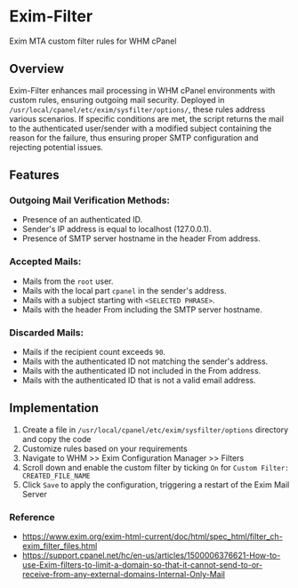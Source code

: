 # Exim-Filter
Exim MTA custom filter rules for WHM cPanel

## Overview

Exim-Filter enhances mail processing in WHM cPanel environments with custom rules, ensuring outgoing mail security. Deployed in `/usr/local/cpanel/etc/exim/sysfilter/options/`, these rules address various scenarios. If specific conditions are met, the script returns the mail to the authenticated user/sender with a modified subject containing the reason for the failure, thus ensuring proper SMTP configuration and rejecting potential issues.

## Features

### Outgoing Mail Verification Methods:

- Presence of an authenticated ID.
- Sender's IP address is equal to localhost (127.0.0.1).
- Presence of SMTP server hostname in the header From address.

### Accepted Mails:

- Mails from the `root` user.
- Mails with the local part `cpanel` in the sender's address.
- Mails with a subject starting with `<SELECTED PHRASE>`.
- Mails with the header From including the SMTP server hostname.

### Discarded Mails:

- Mails if the recipient count exceeds `90`.
- Mails with the authenticated ID not matching the sender's address.
- Mails with the authenticated ID not included in the From address.
- Mails with the authenticated ID that is not a valid email address.

## Implementation

1. Create a file in `/usr/local/cpanel/etc/exim/sysfilter/options` directory and copy the code
2. Customize rules based on your requirements
3. Navigate to WHM >> Exim Configuration Manager >> Filters
4. Scroll down and enable the custom filter by ticking `On` for `Custom Filter: CREATED_FILE_NAME`
5. Click `Save` to apply the configuration, triggering a restart of the Exim Mail Server

### Reference

- https://www.exim.org/exim-html-current/doc/html/spec_html/filter_ch-exim_filter_files.html
- https://support.cpanel.net/hc/en-us/articles/1500006376621-How-to-use-Exim-filters-to-limit-a-domain-so-that-it-cannot-send-to-or-receive-from-any-external-domains-Internal-Only-Mail
